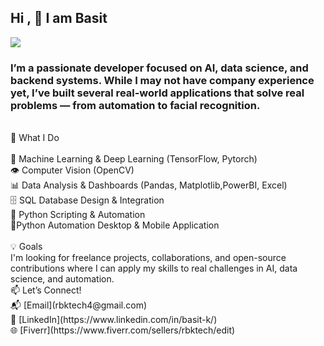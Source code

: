 ## Hi , 👋 I am Basit
![](https://komarev.com/ghpvc/?username=Basit341&color=ff69b4)
### I’m a passionate developer focused on AI, data science, and backend systems. While I may not have company experience yet, I’ve built several real-world applications that solve real problems — from automation to facial recognition.
<br>
🔨 What I Do
<br>
<br>
🧠 Machine Learning & Deep Learning (TensorFlow, Pytorch)
<br>
👁️ Computer Vision (OpenCV)
<br>
📊 Data Analysis & Dashboards (Pandas, Matplotlib,PowerBI, Excel)
<br>
🗄️ SQL Database Design & Integration
<br>
🐍 Python Scripting & Automation
<br>
📱Python Automation Desktop & Mobile Application
<br>
<br>
💡 Goals
<br>
I'm looking for freelance projects, collaborations, and open-source contributions where I can apply my skills to real challenges in AI, data science, and automation.
<br>
📫 Let’s Connect!
<br>
📬 [Email](rbktech4@gmail.com)
<br>
🔗 [LinkedIn](https://www.linkedin.com/in/basit-k/)
<br>
🌐 [Fiverr](https://www.fiverr.com/sellers/rbktech/edit)

